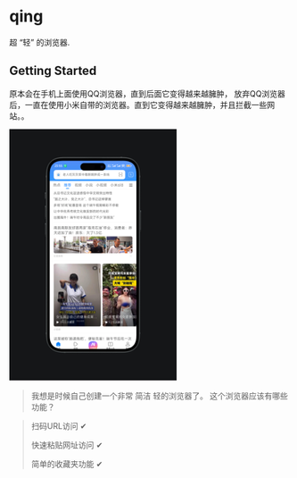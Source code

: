 # qing

超 “轻” 的浏览器.

## Getting Started

原本会在手机上面使用QQ浏览器，直到后面它变得越来越臃肿，
放弃QQ浏览器后，一直在使用小米自带的浏览器。直到它变得越来越臃肿，并且拦截一些网站。。

<img src="https://raw.githubusercontent.com/944095635/qing_browser_flutter/main/preview/xiaomi.jpeg" width='300'>


> 我想是时候自己创建一个非常 简洁 轻的浏览器了。
> 这个浏览器应该有哪些功能？

> 扫码URL访问 ✔
> 
> 快速粘贴网址访问 ✔
> 
> 简单的收藏夹功能 ✔


